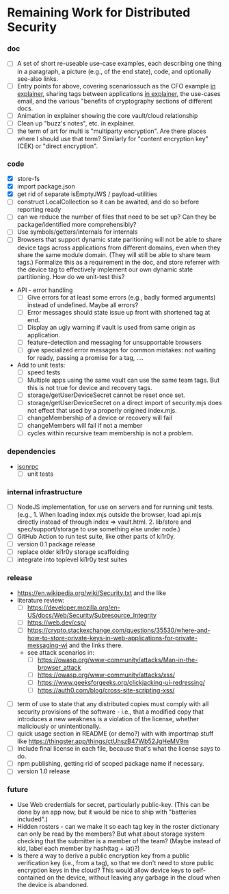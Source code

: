 # Remaining Work for Distributed Security


### doc
- [ ] A set of short re-useable use-case examples, each describing one thing in a paragraph, a picture (e.g., of the end state), code, and optionally see-also links.
- [ ] Entry points for above, covering scenariossuch as the CFO example [in explainer](https://docs.google.com/document/d/1sN_6kgt__jSAJ4yy0pD6h7tuWQs8IZ6JCBXSllRt2g8/edit#heading=h.wbt6h9enb7ob), sharing tags between applications [in explainer](https://docs.google.com/document/d/1sN_6kgt__jSAJ4yy0pD6h7tuWQs8IZ6JCBXSllRt2g8/edit#heading=h.ei8eg8lhkadz), the use-cases email, and the various "benefits of cryptography sections of different docs.
- [ ] Animation in explainer showing the core vault/cloud relationship
- [ ] Clean up "buzz's notes", etc. in explainer.
- [ ] the term of art for multi is "multiparty encryption". Are there places where I should use that term? Similarly for "content encryption key" (CEK) or "direct encryption".

### code
- [x] store-fs
- [x] import package.json
- [x] get rid of separate isEmptyJWS / payload-utilities
- [ ] construct LocalCollection so it can be awaited, and do so before reporting ready
- [ ] can we reduce the number of files that need to be set up? Can they be package/identified more comprehensibly?
- [ ] Use symbols/getters/internals for internals
- [ ] Browsers that support dynamic state paritioning will not be able to share device tags across applications from different domains, even when they share the same module domain. (They will still be able to share team tags.) Formalize this as a requirement in the doc, and store referrer with the device tag to effectively implement our own dynamic state partitioning. How do we unit-test this?  
- API - error handling
  - [ ] Give errors for at least some errors (e.g., badly formed arguments) instead of undefined. Maybe all errors?
  - [ ] Error messages should state issue up front with shortened tag at end.
  - [ ] Display an ugly warning if vault is used from same origin as application.
  - [ ] feature-detection and messaging for unsupportable browsers
  - [ ] give specialized error messages for common mistakes: not waiting for ready, passing a promise for a tag, ....
- Add to unit tests:
  - [ ] speed tests
  - [ ] Multiple apps using the same vault can use the same team tags. But this is not true for device and recovery tags.
  - [ ] storage/getUserDeviceSecret cannot be reset once set.
  - [ ] storage/getUserDeviceSecret on a direct import of security.mjs does not effect that used by a properly origined index.mjs.
  - [ ] changeMembership of a device or recovery will fail
  - [ ] changeMembers will fail if not a member
  - [ ] cycles within recursive team membership is not a problem.

### dependencies
- [jsonrpc](https://github.com/kilroy-code/jsonrpc)
  - [ ] unit tests
  
### internal infrastructure
- [ ] NodeJS implementation, for use on servers and for running unit tests. (e.g., 1. When loading index.mjs outside the browser, load api.mjs directly instead of through index => vault.html. 2. lib/store and spec/support/storage to use something else under node.)
- [ ] GitHub Action to run test suite, like other parts of ki1r0y. 
- [ ] version 0.1 package release
- [ ] replace older ki1r0y storage scaffolding
- [ ] integrate into toplevel ki1r0y test suites

### release
- https://en.wikipedia.org/wiki/Security.txt and the like
- literature review:
  - [ ] https://developer.mozilla.org/en-US/docs/Web/Security/Subresource_Integrity
  - [ ] https://web.dev/csp/
  - [ ] https://crypto.stackexchange.com/questions/35530/where-and-how-to-store-private-keys-in-web-applications-for-private-messaging-wi and the links there.
  - see attack scenarios in:
    - [ ] https://owasp.org/www-community/attacks/Man-in-the-browser_attack
    - [ ] https://owasp.org/www-community/attacks/xss/
    - [ ] https://www.geeksforgeeks.org/clickjacking-ui-redressing/
    - [ ] https://auth0.com/blog/cross-site-scripting-xss/
- [ ] term of use to state that any distributed copies must comply with all security provisions of the software - i.e., that a modified copy that introduces a new weakness is a violation of the license, whether maliciously or unintentionally.
- [ ] quick usage section in README (or demo?) with with importmap stuff like https://thingster.app/things/ctUhszB47Wb52JgHeMV9m
- [ ] Include final license in each file, because that's what the license says to do.
- [ ] npm publishing, getting rid of scoped package name if necessary.
- [ ] version 1.0 release

### future
- Use Web credentials for secret, particularly public-key. (This can be done by an app now, but it would be nice to ship with "batteries included".)
- Hidden rosters - can we make it so each tag key in the roster dictionary can only be read by the members? But what about storage system checking that the submitter is a member of the team? (Maybe instead of kid, label each member by hash(tag + iat)?)
- Is there a way to derive a public encryption key from a public verification key (i.e., from a tag), so that we don't need to store public encryption keys in the cloud? This would allow device keys to self-contained on the device, without leaving any garbage in the cloud when the device is abandoned.
